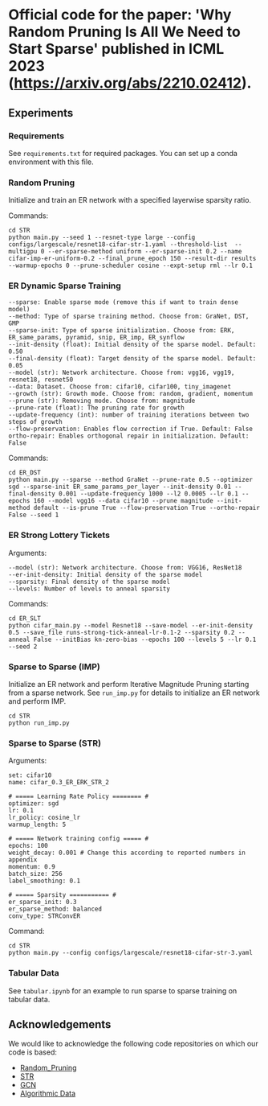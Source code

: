 # Official code for the paper: 'Why Random Pruning Is All We Need to Start Sparse' published in ICML 2023 (https://arxiv.org/abs/2210.02412).



## Experiments

### Requirements
See `requirements.txt` for required packages. You can set up a conda environment with this file.

### Random Pruning
Initialize and train an ER network with a specified layerwise sparsity ratio.

Commands:
```
cd STR
python main.py --seed 1 --resnet-type large --config configs/largescale/resnet18-cifar-str-1.yaml --threshold-list  --multigpu 0 --er-sparse-method uniform --er-sparse-init 0.2 --name cifar-imp-er-uniform-0.2 --final_prune_epoch 150 --result-dir results --warmup-epochs 0 --prune-scheduler cosine --expt-setup rml --lr 0.1
```
### ER Dynamic Sparse Training
```
--sparse: Enable sparse mode (remove this if want to train dense model)
--method: Type of sparse training method. Choose from: GraNet, DST, GMP
--sparse-init: Type of sparse initialization. Choose from: ERK, ER_same_params, pyramid, snip, ER_imp, ER_synflow
--init-density (float): Initial density of the sparse model. Default: 0.50
--final-density (float): Target density of the sparse model. Default: 0.05
--model (str): Network architecture. Choose from: vgg16, vgg19, resnet18, resnet50
--data: Dataset. Choose from: cifar10, cifar100, tiny_imagenet
--growth (str): Growth mode. Choose from: random, gradient, momentum
--prune (str): Removing mode. Choose from: magnitude
--prune-rate (float): The pruning rate for growth
--update-frequency (int): number of training iterations between two steps of growth
--flow-preservation: Enables flow correction if True. Default: False
ortho-repair: Enables orthogonal repair in initialization. Default: False 
```
Commands:
```
cd ER_DST
python main.py --sparse --method GraNet --prune-rate 0.5 --optimizer sgd --sparse-init ER_same_params_per_layer --init-density 0.01 --final-density 0.001 --update-frequency 1000 --l2 0.0005 --lr 0.1 --epochs 160 --model vgg16 --data cifar10 --prune magnitude --init-method default --is-prune True --flow-preservation True --ortho-repair False --seed 1
```

### ER Strong Lottery Tickets
Arguments:
```
--model (str): Network architecture. Choose from: VGG16, ResNet18
--er-init-density: Initial density of the sparse model
--sparsity: Final density of the sparse model
--levels: Number of levels to anneal sparsity
```

Commands:
```
cd ER_SLT
python cifar_main.py --model Resnet18 --save-model --er-init-density 0.5 --save_file runs-strong-tick-anneal-lr-0.1-2 --sparsity 0.2 --anneal False --initBias kn-zero-bias --epochs 100 --levels 5 --lr 0.1 --seed 2
```

### Sparse to Sparse (IMP)
Initialize an ER network and perform Iterative Magnitude Pruning starting from a sparse network.
See `run_imp.py` for details to initialize an ER network and perform IMP.

```
cd STR
python run_imp.py
```

### Sparse to Sparse (STR)
Arguments:
```
set: cifar10
name: cifar_0.3_ER_ERK_STR_2

# ===== Learning Rate Policy ======== #
optimizer: sgd
lr: 0.1
lr_policy: cosine_lr
warmup_length: 5

# ===== Network training config ===== #
epochs: 100
weight_decay: 0.001 # Change this according to reported numbers in appendix
momentum: 0.9
batch_size: 256
label_smoothing: 0.1

# ===== Sparsity =========== #
er_sparse_init: 0.3
er_sparse_method: balanced
conv_type: STRConvER
```
Command:


```
cd STR
python main.py --config configs/largescale/resnet18-cifar-str-3.yaml
```

### Tabular Data

See `tabular.ipynb` for an example to run sparse to sparse training on tabular data.

## Acknowledgements
We would like to acknowledge the following code repositories on which our code is based:
- [Random_Pruning](https://github.com/VITA-Group/Random_Pruning)
- [STR](https://github.com/RAIVNLab/STR)
- [GCN](https://github.com/meliketoy/graph-cnn.pytorch)
- [Algorithmic Data](https://github.com/ejmichaud/grokking-squared/blob/main/notebooks/erics-implementation.ipynb)
